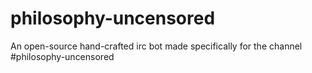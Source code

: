# philosophy-uncensored
An open-source hand-crafted irc bot made specifically for the channel #philosophy-uncensored
